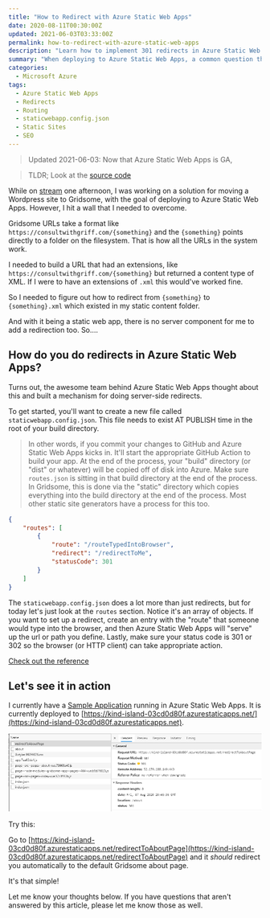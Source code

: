 ```yaml
---
title: "How to Redirect with Azure Static Web Apps"
date: 2020-08-11T00:30:00Z
updated: 2021-06-03T03:33:00Z
permalink: how-to-redirect-with-azure-static-web-apps
description: "Learn how to implement 301 redirects in Azure Static Web Apps using the staticwebapp.config.json routing configuration file."
summary: "When deploying to Azure Static Web Apps, a common question that comes up is \"How do I do 301 redirects?\". Let's explore how in this simple tutorial."
categories:
  - Microsoft Azure
tags:
  - Azure Static Web Apps
  - Redirects
  - Routing
  - staticwebapp.config.json
  - Static Sites
  - SEO
---
```


> Updated 2021-06-03: Now that Azure Static Web Apps is GA, 

> TLDR; Look at the [source code](https://github.com/1kevgriff/azure-static-web-apps-routing)

While on [stream](https://www.twitch.tv/1kevgriff) one afternoon, I was working on a solution for moving a Wordpress site to Gridsome, with the goal of deploying to Azure Static Web Apps.  However, I hit a wall that I needed to overcome.

Gridsome URLs take a format like `https://consultwithgriff.com/{something}` and the `{something}` points directly to a folder on the filesystem.  That is how all the URLs in the system work.

I needed to build a URL that had an extensions, like `https://consultwithgriff.com/{something}` but returned a content type of XML.  If I were to have an extensions of `.xml` this would've worked fine.  

So I needed to figure out how to redirect from `{something}` to `{something}.xml` which existed in my static content folder.

And with it being a static web app, there is no server component for me to add a redirection too. So....

## How do you do redirects in Azure Static Web Apps?

Turns out, the awesome team behind Azure Static Web Apps thought about this and built a mechanism for doing server-side redirects.

To get started, you'll want to create a new file called `staticwebapp.config.json`.  This file needs to exist AT PUBLISH time in the root of your build directory.

> In other words, if you commit your changes to GitHub and Azure Static Web Apps kicks in.  It'll start the appropriate GitHub Action to build your app.  At the end of the process, your "build" directory (or "dist" or whatever) will be copied off of disk into Azure.  Make sure `routes.json` is sitting in that build directory at the end of the process.  In Gridsome, this is done via the "static" directory which copies everything into the build directory at the end of the process.  Most other static site generators have a process for this too. 

```json
{
    "routes": [
        {
            "route": "/routeTypedIntoBrowser",
            "redirect": "/redirectToMe",
            "statusCode": 301
        }
    ]
}
```

The `staticwebapp.config.json` does a lot more than just redirects, but for today let's just look at the `routes` section.  Notice it's an array of objects.  If you want to set up a redirect, create an entry with the "route" that someone would type into the browser, and then Azure Static Web Apps will "serve" up the url or path you define.  Lastly, make sure your status code is 301 or 302 so the browser (or HTTP client) can take appropriate action.

[Check out the reference](https://docs.microsoft.com/en-us/azure/static-web-apps/configuration)


## Let's see it in action

I currently have a [Sample Application](https://github.com/1kevgriff/azure-static-web-apps-routing) running in Azure Static Web Apps.  It is currently deployed to [https://kind-island-03cd0d80f.azurestaticapps.net/](https://kind-island-03cd0d80f.azurestaticapps.net).

![Sample request](./images/azure-static-app-routing-001.png)

Try this:

Go to [https://kind-island-03cd0d80f.azurestaticapps.net/redirectToAboutPage](https://kind-island-03cd0d80f.azurestaticapps.net/redirectToAboutPage) and it *should* redirect you automatically to the default Gridsome about page.

It's that simple!

Let me know your thoughts below.  If you have questions that aren't answered by this article, please let me know those as well.
